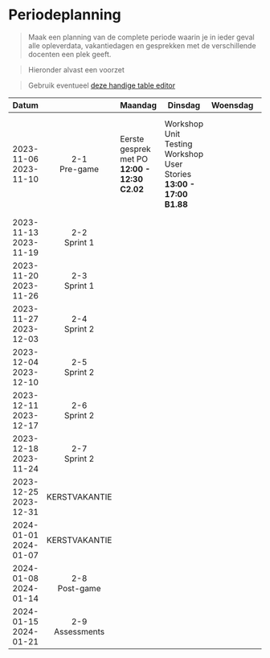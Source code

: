 # Periodeplanning

> Maak een planning van de complete periode waarin je in ieder geval alle opleverdata, vakantiedagen en gesprekken met de verschillende docenten een plek geeft.

> Hieronder alvast een voorzet

> Gebruik eventueel [deze handige table editor](https://www.tablesgenerator.com/markdown_tables)

| Datum                    |                    | Maandag                                       | Dinsdag                                                                    | Woensdag | Donderdag                                                    | Vrijdag                                      |
| ------------------------ | :----------------: | --------------------------------------------- | -------------------------------------------------------------------------- | -------- | ------------------------------------------------------------ | -------------------------------------------- |
| 2023-11-06<br>2023-11-10 |  2-1<br>Pre-game   | Eerste gesprek met PO **12:00 - 12:30 C2.02** | Workshop Unit Testing <br>Workshop User Stories<br>**13:00 - 17:00 B1.88** |          | DSU met Bart **09:30 - 9:45** <br>Workshop C4 \& Software Guidebook<br>**13:00 - 17:00 B1.88** | Sprint Planning <br> **09:45 - 10:45 C2.03** |
| 2023-11-13<br>2023-11-19 |  2-2<br>Sprint 1   |                                               |                                                                            |          |                                                              |                                              |
| 2023-11-20<br>2023-11-26 |  2-3<br>Sprint 1   |                                               |                                                                            |          |                                                              |                                              |
| 2023-11-27<br>2023-12-03 |  2-4<br>Sprint 2   |                                               |                                                                            |          |                                                              |                                              |
| 2023-12-04<br>2023-12-10 |  2-5<br>Sprint 2   |                                               |                                                                            |          |                                                              |                                              |
| 2023-12-11<br>2023-12-17 |  2-6<br>Sprint 2   |                                               |                                                                            |          |                                                              |                                              |
| 2023-12-18<br>2023-11-24 |  2-7<br>Sprint 2   |                                               |                                                                            |          |                                                              |                                              |
| 2023-12-25<br>2023-12-31 |   KERSTVAKANTIE    |                                               |                                                                            |          |                                                              |                                              |
| 2024-01-01<br>2024-01-07 |   KERSTVAKANTIE    |                                               |                                                                            |          |                                                              |                                              |
| 2024-01-08<br>2024-01-14 |  2-8<br>Post-game  |                                               |                                                                            |          |                                                              |                                              |
| 2024-01-15<br>2024-01-21 | 2-9<br>Assessments |                                               |                                                                            |          |                                                              |                                              |
